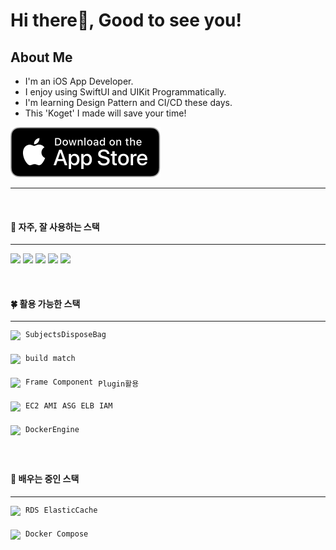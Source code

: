 
# Hi there👋, Good to see you! 

## About Me
- I'm an iOS App Developer.
- I enjoy using SwiftUI and UIKit Programmatically.
- I'm learning Design Pattern and CI/CD these days.
- This 'Koget' I made will save your time!

[![AppStoreToKoget](downloadToAppstore.svg)](https://apple.co/3SZORzd)

---
  
  

<br>

#### 🌳 자주, 잘 사용하는 스택
---

<p>
<img src="https://img.shields.io/badge/UIKit-ffd02f?style=for-the-badge&logo=Swift&logoColor=white" height="22">
<img src="https://img.shields.io/badge/SwiftUI-0e48d0?style=for-the-badge&logo=Swift&logoColor=white" height="22">
<img src="https://img.shields.io/badge/github-%23121011.svg?style=for-the-badge&logo=github&logoColor=white" height="22">
<img src="https://img.shields.io/badge/git-%23F05033.svg?style=for-the-badge&logo=git&logoColor=white" height="22">
<img src="https://img.shields.io/badge/linux-000000?style=for-the-badge&logo=linux&logoColor=white" height="22">
</p>



<br>

#### 🍀 활용 가능한 스택
---



<p style="text-align: center; display: flex; align-items: left; height: 24px;"> 
<img src="https://img.shields.io/badge/RxSwift-B7178C?style=for-the-badge&logo=ReactiveX&logoColor=white" height="22" style="margin-right: 8px;"> <code>Subjects</code>
<code>DisposeBag</code>
</p>

<p style="text-align: center; display: flex; align-items: left; height: 24px;"> 
<img src="https://img.shields.io/badge/fastlane-03bfd8?style=for-the-badge&logo=fastlane&logoColor=white" height="22" style="margin-right: 8px;"> 
<code style="margin-right: 8px;">build</code> 
<code style="margin-right: 8px;">match</code>
</p>

<p style="text-align: center; display: flex; align-items: left; height: 24px;"> 
<img src="https://img.shields.io/badge/figma-black?style=for-the-badge&logo=figma&logoColor=f24d1d" height="22" style="margin-right: 8px;"> 
<code style="margin-right: 8px;">Frame</code>
<code style="margin-right: 8px;">Component</code> 
<code style="margin-right: 8px;">Plugin활용</code>
</p>

<p style="text-align: center; display: flex; align-items: left; height: 24px;"> 
<img src="https://img.shields.io/badge/aws-white?style=for-the-badge&logo=amazon-aws&logoColor=ff9900" height="22" style="margin-right: 8px;"> 
<code style="margin-right: 8px;">EC2</code> 
<code style="margin-right: 8px;">AMI</code> 
<code style="margin-right: 8px;">ASG</code>
<code style="margin-right: 8px;">ELB</code>
<code style="margin-right: 8px;">IAM</code>
</p>

<p style="text-align: center; display: flex; align-items: left; height: 24px;"> 
<img src="https://img.shields.io/badge/docker-FFFFFF?style=for-the-badge&logo=docker&logoColor=0db7ed" height="22"> 
<code style="margin-left: 8px;">DockerEngine</code>
</p>


<br>

#### 🌱 배우는 중인 스택
---

<p style="text-align: center; display: flex; align-items: left; height: 24px;"> 
<img src="https://img.shields.io/badge/aws-white?style=for-the-badge&logo=amazon-aws&logoColor=ff9900" height="22"> 
<code style="margin-left: 8px;">RDS</code>
<code style="margin-left: 8px;">ElasticCache</code>
</p>


<p style="text-align: center; display: flex; align-items: left; height: 24px;"> 
<img src="https://img.shields.io/badge/docker-FFFFFF?style=for-the-badge&logo=docker&logoColor=0db7ed" height="22"> 
<code style="margin-left: 8px;">Docker Compose</code>
</p>

